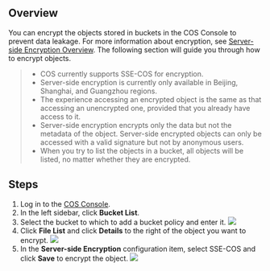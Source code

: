 ## Overview

You can encrypt the objects stored in buckets in the COS Console to prevent data leakage. For more information about encryption, see [Server-side Encryption Overview](https://intl.cloud.tencent.com/document/product/436/18145). The following section will guide you through how to encrypt objects.

> - COS currently supports SSE-COS for encryption.
> - Server-side encryption is currently only available in Beijing, Shanghai, and Guangzhou regions.
> - The experience accessing an encrypted object is the same as that accessing an unencrypted one, provided that you already have access to it.
> - Server-side encryption encrypts only the data but not the metadata of the object. Server-side encrypted objects can only be accessed with a valid signature but not by anonymous users.
> - When you try to list the objects in a bucket, all objects will be listed, no matter whether they are encrypted.

## Steps

1. Log in to the [COS Console](https://console.cloud.tencent.com/cos5).
2. In the left sidebar, click **Bucket List**.
3. Select the bucket to which to add a bucket policy and enter it.
![](https://main.qcloudimg.com/raw/5d2fdd122fd896764e0f03fc31d7e58b.png)
4. Click **File List** and click **Details** to the right of the object you want to encrypt.
![](https://main.qcloudimg.com/raw/50b6a416a92e185f14267c2dd7357995.png)
5. In the **Server-side Encryption** configuration item, select SSE-COS and click **Save** to encrypt the object.
![](https://main.qcloudimg.com/raw/0199d7c178c6125da84d0203f279484e.png)


